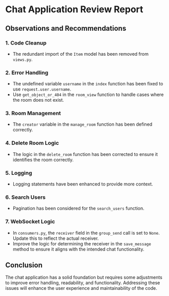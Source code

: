 # Chat Application Review Report

## Observations and Recommendations

### 1. Code Cleanup
- The redundant import of the `Item` model has been removed from `views.py`.

### 2. Error Handling
- The undefined variable `username` in the `index` function has been fixed to use `request.user.username`.
- Use `get_object_or_404` in the `room_view` function to handle cases where the room does not exist.

### 3. Room Management
- The `creator` variable in the `manage_room` function has been defined correctly.

### 4. Delete Room Logic
- The logic in the `delete_room` function has been corrected to ensure it identifies the room correctly.

### 5. Logging
- Logging statements have been enhanced to provide more context.

### 6. Search Users
- Pagination has been considered for the `search_users` function.

### 7. WebSocket Logic
- In `consumers.py`, the `receiver` field in the `group_send` call is set to `None`. Update this to reflect the actual receiver.
- Improve the logic for determining the receiver in the `save_message` method to ensure it aligns with the intended chat functionality.

## Conclusion
The chat application has a solid foundation but requires some adjustments to improve error handling, readability, and functionality. Addressing these issues will enhance the user experience and maintainability of the code.
